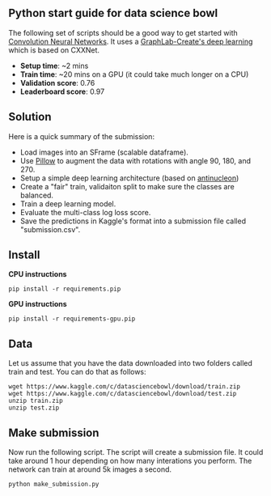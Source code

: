 Python start guide for data science bowl
----------------------------------------

The following set of scripts should be a good way to get started with
[Convolution Neural
Networks](http://en.wikipedia.org/wiki/Convolutional_neural_network).  It uses
a [GraphLab-Create's deep
learning](https://dato.com/learn/userguide/#neural-net-classifier) which is
based on CXXNet. 

* **Setup time**: ~2 mins
* **Train time**: ~20 mins on a GPU (it could take much longer on a CPU)
* **Validation score**: 0.76
* **Leaderboard score**: 0.97


Solution
--------

Here is a quick summary of the submission:

* Load images into an SFrame (scalable dataframe).
* Use [Pillow](https://pypi.python.org/pypi/Pillow/) to augment the data with
  rotations with angle 90, 180, and 270.
* Setup a simple deep learning architecture (based on
  [antinucleon](https://github.com/antinucleon/cxxnet/blob/master/example/kaggle_bowl/bowl.conf]))
* Create a "fair" train, validaiton split to make sure the classes are balanced.
* Train a deep learning model.
* Evaluate the multi-class log loss score.
* Save the predictions in Kaggle's format into a submission file called "submission.csv".


Install
-------
**CPU instructions**
```
pip install -r requirements.pip
```

**GPU instructions**
```
pip install -r requirements-gpu.pip
```

Data
-----
Let us assume that you have the data downloaded into two folders called train 
and test. You can do that as follows:

```
wget https://www.kaggle.com/c/datasciencebowl/download/train.zip
wget https://www.kaggle.com/c/datasciencebowl/download/test.zip
unzip train.zip
unzip test.zip
```

Make submission
---------------

Now run the following script. The script will create a submission file. It 
could take around 1 hour depending on how many interations you perform. The
network can train at around 5k images a second.

```
python make_submission.py
```
